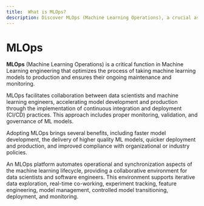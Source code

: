 ```yaml
---
title:  What is MLOps?
description: Discover MLOps (Machine Learning Operations), a crucial aspect of Machine Learning engineering that streamlines the transition of machine learning models to production while ensuring ongoing maintenance and monitoring. Explore how MLOps facilitates collaboration between data scientists and machine learning engineers, accelerating model development and production through the implementation of continuous integration and deployment (CI/CD) practices. Learn about the benefits of adopting MLOps, including faster model development, higher quality ML models, quicker deployment, and enhanced compliance with organizational or industry policies. Dive into the automated operational and synchronization aspects of the machine learning lifecycle provided by MLOps platforms, fostering a collaborative environment for iterative data exploration, real-time co-working, experiment tracking, feature engineering, model management, and controlled model transitioning, deployment, and monitoring.
---
```


# MLOps

**MLOps** (Machine Learning Operations) is a critical function in Machine Learning engineering that optimizes the process of taking machine learning models to production and ensures their ongoing maintenance and monitoring.

MLOps facilitates collaboration between data scientists and machine learning engineers, accelerating model development and production through the implementation of continuous integration and deployment (CI/CD) practices. This approach includes proper monitoring, validation, and governance of ML models.

Adopting MLOps brings several benefits, including faster model development, the delivery of higher quality ML models, quicker deployment and production, and improved compliance with organizational or industry policies.

An MLOps platform automates operational and synchronization aspects of the machine learning lifecycle, providing a collaborative environment for data scientists and software engineers. This environment supports iterative data exploration, real-time co-working, experiment tracking, feature engineering, model management, controlled model transitioning, deployment, and monitoring.
